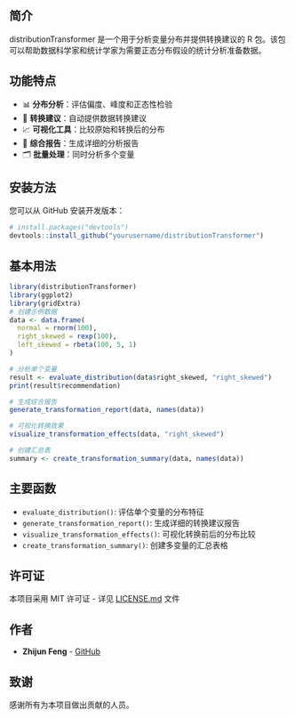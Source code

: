 ## 简介

distributionTransformer 是一个用于分析变量分布并提供转换建议的 R 包。该包可以帮助数据科学家和统计学家为需要正态分布假设的统计分析准备数据。

## 功能特点

- 📊 **分布分析**：评估偏度、峰度和正态性检验
- 🔄 **转换建议**：自动提供数据转换建议
- 📈 **可视化工具**：比较原始和转换后的分布
- 📝 **综合报告**：生成详细的分析报告
- 🗂️ **批量处理**：同时分析多个变量

## 安装方法

您可以从 GitHub 安装开发版本：

```r
# install.packages("devtools")
devtools::install_github("yourusername/distributionTransformer")
```

## 基本用法

```r
library(distributionTransformer)
library(ggplot2)
library(gridExtra)
# 创建示例数据
data <- data.frame(
  normal = rnorm(100),
  right_skewed = rexp(100),
  left_skewed = rbeta(100, 5, 1)
)

# 分析单个变量
result <- evaluate_distribution(data$right_skewed, "right_skewed")
print(result$recommendation)

# 生成综合报告
generate_transformation_report(data, names(data))

# 可视化转换效果
visualize_transformation_effects(data, "right_skewed")

# 创建汇总表
summary <- create_transformation_summary(data, names(data))
```

## 主要函数

- `evaluate_distribution()`: 评估单个变量的分布特征
- `generate_transformation_report()`: 生成详细的转换建议报告
- `visualize_transformation_effects()`: 可视化转换前后的分布比较
- `create_transformation_summary()`: 创建多变量的汇总表格

## 许可证

本项目采用 MIT 许可证 - 详见 [LICENSE.md](LICENSE.md) 文件

## 作者

* **Zhijun Feng** - [GitHub](https://github.com/xiaoqqjun)

## 致谢

感谢所有为本项目做出贡献的人员。
